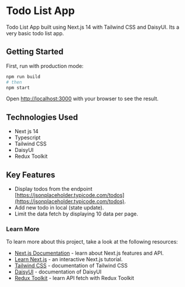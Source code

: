 # Todo List App

Todo List App built using Next.js 14 with Tailwind CSS and DaisyUI.
Its a very basic todo list app.

## Getting Started

First, run with production mode:

```bash
npm run build
# then
npm start
```

Open [http://localhost:3000](http://localhost:3000) with your browser to see the result.

## Technologies Used

- Next js 14
- Typescript
- Tailwind CSS
- DaisyUI
- Redux Toolkit

## Key Features

- Display todos from the endpoint [https://jsonplaceholder.typicode.com/todos](https://jsonplaceholder.typicode.com/todos).
- Add new todo in local (state update).
- Limit the data fetch by displaying 10 data per page.

### Learn More

To learn more about this project, take a look at the following resources:

- [Next.js Documentation](https://nextjs.org/docs) - learn about Next.js features and API.
- [Learn Next.js](https://nextjs.org/learn) - an interactive Next.js tutorial.
- [Tailwind CSS](https://tailwindcss.com/docs) - documentation of Tailwind CSS
- [DaisyUI](https://daisyui.com/docs) - documentation of DaisyUI
- [Redux Toolkit](https://redux-toolkit.js.org/introduction/getting-started) - learn API fetch with Redux Toolkit
